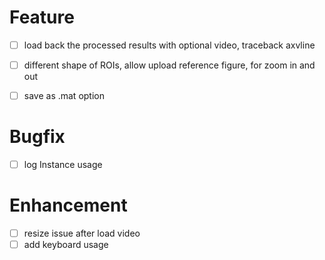 # Feature

- [ ] load back the processed results with optional video, traceback axvline
- [ ] different shape of ROIs, allow upload reference figure, for zoom in and out
- [ ] save as .mat option


# Bugfix

- [ ] log Instance usage

# Enhancement

- [ ] resize issue after load video
- [ ] add keyboard usage
